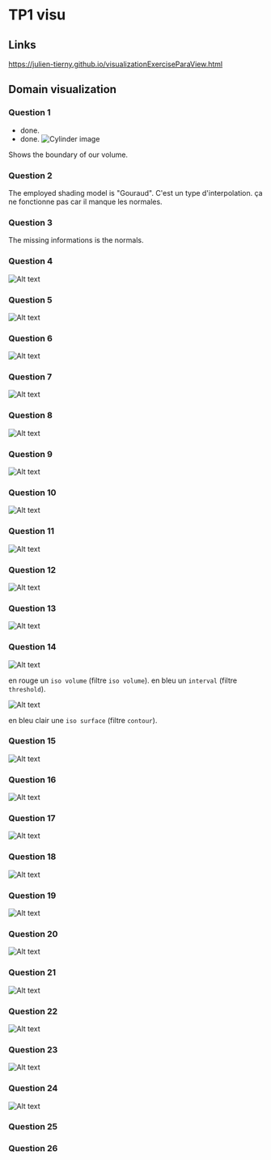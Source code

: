 # TP1 visu

## Links

<https://julien-tierny.github.io/visualizationExerciseParaView.html>

## Domain visualization

### Question 1

- done.
- done.
![Cylinder image](img/Q1img1.png)

Shows the boundary of our volume.

### Question 2

The employed shading model is "Gouraud". C'est un type d'interpolation. ça ne fonctionne pas car il manque les normales.

### Question 3

The missing informations is the normals.

### Question 4

![Alt text](img/Q4img1.png)

### Question 5

![Alt text](img/Q5img1.png)

### Question 6

![Alt text](img/Q6img1.png)

### Question 7

![Alt text](img/Q7img1.png)

### Question 8

![Alt text](img/Q8img1.png)

### Question 9

![Alt text](img/Q9img1.png)

### Question 10

![Alt text](img/Q10img1.png)

### Question 11

![Alt text](img/Q11img1.png)

### Question 12

![Alt text](img/Q12img1.png)

### Question 13

![Alt text](img/Q13img1.png)

### Question 14

![Alt text](img/Q14img1.png)

en rouge un `iso volume` (filtre `iso volume`).
en bleu un `interval` (filtre `threshold`).

![Alt text](img/Q14img2.png)

en bleu clair une `iso surface` (filtre `contour`).

### Question 15

![Alt text](img/Q15img1.png)

### Question 16

![Alt text](img/Q16img1.png)

### Question 17

![Alt text](img/Q17img1.png)

### Question 18

![Alt text](img/Q18img1.png)

### Question 19

![Alt text](img/Q19img1.png)

### Question 20

![Alt text](img/Q20img1.png)

### Question 21

![Alt text](img/Q21img1.png)

### Question 22

![Alt text](img/Q22img1.png)

### Question 23

![Alt text](img/Q23img1.png)

### Question 24

![Alt text](img/Q23img2.png)


### Question 25



### Question 26


